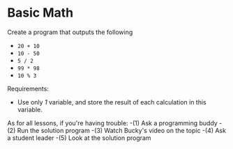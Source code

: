 # Basic Math

Create a program that outputs the following

- `20 + 10`
- `10 - 50`
- `5 / 2`
- `99 * 98`
- `10 % 3`

Requirements:

- Use only *1* variable, and store the result of each calculation in this variable.

As for all lessons, if you're having trouble:
-(1) Ask a programming buddy
-(2) Run the solution program
-(3) Watch Bucky's video on the topic
-(4) Ask a student leader
-(5) Look at the solution program